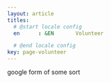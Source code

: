 ```yaml
---
layout: article
titles:
  # @start locale config
  en      : &EN       Volunteer

  # @end locale config
key: page-volunteer
---
```

google form of some sort
